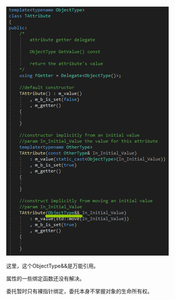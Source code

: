 ![image-20221218142743191](Image/TAttribute/image-20221218142743191.png)

这里，这个ObjectType&&是万能引用。



属性的一些绑定函数还没有解决。



委托暂时只有裸指针绑定，委托本身不掌握对象的生命所有权。



